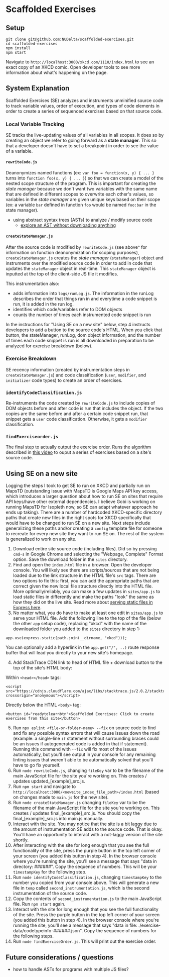 # Scaffolded Exercises

## Setup

```
git clone git@github.com:NUDelta/scaffolded-exercises.git
cd scaffolded-exercises
npm install
npm start
```

Navigate to `http://localhost:3000/xkcd.com/1110/index.html` to see an exact copy of an XKCD comic. Open developer tools to see more information about what's happening on the page.

## System Explanation

Scaffolded Exercises (SE) analyzes and instruments unminified source code to track variable values, order of execution, and types of code elements in order to create a series of sequenced exercises based on that source code.

### Local Variable Tracking

SE tracks the live-updating values of all variables in all scopes. It does so by creating an object we refer to going forward as a **state manager**. This so that a developer doesn't have to set a breakpoint in order to see the value of a variable.

#### `rewriteCode.js`

Deanonymizes named functions (ex: `var foo = function(x, y) { ... }` turns into `function foo(x, y) { ... }`) so that we can create a model of the nested scope structure of the program. This is important for creating the _state manager_ because we don't want two variables with the same name that are defined in different scopes to overwrite each other's values, so variables in the _state manager_ are given unique keys based on their scope (ex: a variable `bar` defined in function `foo` would be named `foo:bar` in the state manager).

-   using abstract syntax trees (ASTs) to analyze / modify source code
    -   [explore an AST without downloading anything](https://astexplorer.net/)

#### `createStateManager.js`

After the source code is modified by `rewriteCode.js` (see above^ for information on function deanonymization for scoping purposes), `createStateManager.js` creates the _state manager_ (`stateManager`) object and instruments over the modified source code in order to add in code that updates the `stateManager` object in real-time. This `stateManager` object is inputted at the top of the client-side JS file it modifies.

This instrumentation also:

-   adds information into `logs/runLog.js`. The information in the runLog describes the order that things ran in and everytime a code snippet is run, it is added in the run log.
-   identifies which code/variables refer to DOM objects
-   counts the number of times each instrumented code snippet is run

In the instructions for "Using SE on a new site" below, step 4 instructs developers to add a button to the source code's HTML. When you click that button, the stateManager, runLog, dom object information, and the number of times each code snippet is run is all downloaded in preparation to be analyzed for exercise breakdown (below).

### Exercise Breakdown

SE recency information (created by instrumentation steps in `createStateManager.js`) and code classification (`user`, `modifier`, and `initializer` code types) to create an order of exercises.

### `identifyCodeClassification.js`

Re-instruments the code created by `rewriteCode.js` to include copies of DOM objects before and after code is run that includes the object. If the two copies are the same before and after a certain code snippet run, that snippet gets a `user` code classification. Otherwise, it gets a `modifier` classification.

### `findExerciseorder.js`

The final step to actually output the exercise order. Runs the algorithm described in [this video](https://www.youtube.com/watch?v=frKHF048qSg) to ouput a series of exercises based on a site's source code.

## Using SE on a new site

Logging the steps I took to get SE to run on XKCD and partially run on MapsTD (outstanding issue with MapsTD is Google Maps API key access, which introduces a larger question about how to run SE on sites that require API keys/have other external dependencies. I believe Gobi is working on running MapsTD for Isopleth now, so SE can adapt whatever approach he ends up taking). There are a number of hardcoded XKCD-specific directory paths that create new files in the right spots for XKCD specifically that would have to be changed to run SE on a new site. Next steps include generalizing these paths and/or creating a `config` template file for someone to recreate for every new site they want to run SE on. The rest of the system is generalized to work on any site.

1. Download entire site source code (including files). Did so by pressing `cmd-s` in Google Chrome and selecting the "Webpage, Complete" Format option. Save the download folder in the `sites` directory.
2. Find and open the `index.html` file in a browser. Open the developer console. You will likely see there are scripts/sources that are not being loaded due to the link structure in the HTML file's `src` tags. There are two options to fix this: first, you can add the appropriate paths that are correct given the new local file structure directly into the HTML file. More optimally/reliably, you can make a few updates in `sites/app.js` to load static files in differently and make the paths "look" the same as how they did on the live site. Read more about [serving static files in Express here](https://expressjs.com/en/starter/static-files.html).
3. No matter what, you do have to make at least one edit in `sites/app.js` to serve your HTML file. Add the following line to the top of the file (below the other `app` setup code), replacing "xkcd" with the name of the downloaded folder you added to the `sites` directory in step 1:

```
app.use(express.static(path.join(__dirname, "xkcd")));
```

You can optionally add a hyperlink in the `app.get("/", ..)` route response buffer that will lead you directly to your new site's homepage.

4. Add StackTrace CDN link to head of HTML file + download button to the top of the site's HTML body:

Within `<head></head>` tags:

```
<script src="https://cdnjs.cloudflare.com/ajax/libs/stacktrace.js/2.0.2/stacktrace.min.js" crossorigin="anonymous"></script>
```

Directly below the HTML `<body>` tag:

```
<button id="readytolearnbtn">Scaffolded Exercises: Click to create exercises from this site</button>
```

5. Run `npx eslint <file-or-folder-name> --fix` on source code to find and fix any possible syntax errors that will cause issues down the road (example: a single-line `if` statement without surrounding braces could be an issues if autogenerated code is added in that if statement). Running this command with `--fix` will fix most of the issues automatically, but you'll see output in your console for any remaining linting issues that weren't able to be automatically solved that you'll have to go fix yourself.
6. Run `node rewriteCode.js`, changing `fileKey` var to be the filename of the main JavaScript file for the site you're working on. This creates / updates updated_[example]_src.js.
8. Run `npm start` and navigate to `http://localhost:3000/<newsite_index_file_path>/index.html` (based on changes made to `main.js` for the new site).
7. Run `node createStateManager.js` changing `fileKey` var to be the filename of the main JavaScript file for the site you're working on. This creates / updates final\_[example]\_src.js. You should copy the final\_[example]\_src.js into main.js manually.
9. Interact with the site. You may notice that the site is a bit laggy due to the amount of instrumentation SE adds to the source code. That is okay. You'll have an opportunity to interact with a not-laggy version of the site shortly.
10. After interacting with the site for long enough that you see the full functionality of the site, press the purple button in the top left corner of your screen (you added this button in step 4). In the browser console where you're running the site, you'll see a message that says "data in directory: ######". Copy the sequence of numbers. This will be your `timestampKey` for the following step.
11. Run `node identifyCodeClassification.js`, changing `timestampKey` to the number you copied from your console above. This will generate a new file in `temp` called `second_instrumentation.js`, which is the second instrumentation of the source code.
12. Copy the contents of `second_instrumentation.js` to the main JavaScript file. Run `npm start` again.
13. Interact with the site for long enough that you see the full functionality of the site. Press the purple button in the top left corner of your screen (you added this button in step 4). In the browser console where you're running the site, you'll see a message that says "data in file: ./exercise-data/codetypeinfo-######.json". Copy the sequence of numbers for the following steps.
14. Run `node findExerciseOrder.js`. This will print out the exercise order.

## Future considerations / questions

-   how to handle ASTs for programs with multiple JS files?
